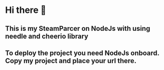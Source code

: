 # Hi there 👋
## This is my SteamParcer on NodeJs with using needle and cheerio library
## To deploy the project you need NodeJs onboard. Copy my project and place your url there.
